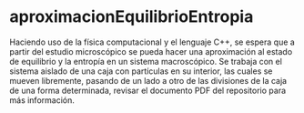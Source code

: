 # aproximacionEquilibrioEntropia
 Haciendo uso de la física computacional y el lenguaje C++, se espera que a partir del estudio  microscópico se pueda hacer una aproximación al estado de equilibrio y la entropía en un sistema macroscópico. Se trabaja con el sistema aislado de una caja con partículas en su interior, las cuales se mueven libremente, pasando de un lado a otro de las divisiones de la caja de una forma determinada, revisar el documento PDF del repositorio para más información.
